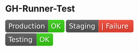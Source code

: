 # GH-Runner-Test

![](https://raw.githubusercontent.com/SamuelBoerlin/GH-Runner-Test/badges/main/production.svg) 
![](https://raw.githubusercontent.com/SamuelBoerlin/GH-Runner-Test/badges/main/staging.svg) 
![](https://raw.githubusercontent.com/SamuelBoerlin/GH-Runner-Test/badges/main/testing.svg)
